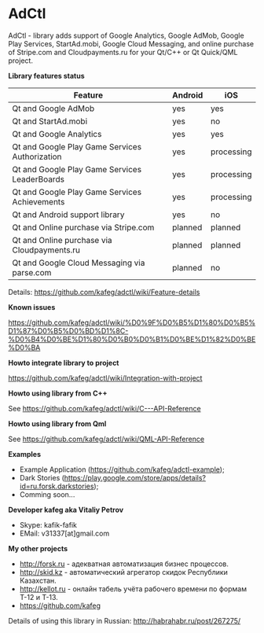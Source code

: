 # AdCtl
AdCtl - library adds support of Google Analytics, Google AdMob, Google Play Services, StartAd.mobi, Google Cloud Messaging, and online purchase of Stripe.com and Cloudpayments.ru for your Qt/C++ or Qt Quick/QML project.

**Library features status**

Feature | Android  | iOS
--------|----------|-----
Qt and Google AdMob | yes | yes
Qt and StartAd.mobi | yes | no
Qt and Google Analytics | yes | yes
Qt and Google Play Game Services Authorization | yes | processing
Qt and Google Play Game Services LeaderBoards | yes | processing
Qt and Google Play Game Services Achievements | yes | processing
Qt and Android support library | yes | no
Qt and Online purchase via Stripe.com | planned | planned
Qt and Online purchase via Cloudpayments.ru | planned | planned
Qt and Google Cloud Messaging via parse.com | planned | no

Details: https://github.com/kafeg/adctl/wiki/Feature-details

**Known issues**

https://github.com/kafeg/adctl/wiki/%D0%9F%D0%B5%D1%80%D0%B5%D1%87%D0%B5%D0%BD%D1%8C-%D0%B4%D0%BE%D1%80%D0%B0%D0%B1%D0%BE%D1%82%D0%BE%D0%BA

**Howto integrate library to project**

https://github.com/kafeg/adctl/wiki/Integration-with-project

**Howto using library from C++**

See https://github.com/kafeg/adctl/wiki/C---API-Reference

**Howto using library from Qml**

See https://github.com/kafeg/adctl/wiki/QML-API-Reference

**Examples**
- Example Application (https://github.com/kafeg/adctl-example);
- Dark Stories (https://play.google.com/store/apps/details?id=ru.forsk.darkstories);
- Comming soon...

**Developer kafeg aka Vitaliy Petrov**
- Skype: kafik-fafik
- EMail: v31337[at]gmail.com

**My other projects**
- http://forsk.ru - адекватная автоматизация бизнес процессов.
- http://skid.kz - автоматический агрегатор скидок Республики Казахстан.
- http://kellot.ru - онлайн табель учёта рабочего времени по формам Т-12 и Т-13.
- https://github.com/kafeg

Details of using this library in Russian: http://habrahabr.ru/post/267275/
